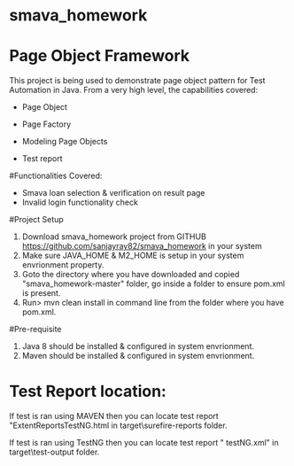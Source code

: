 # smava_homework

# Page Object Framework

This project is being used to demonstrate page object pattern for Test Automation in Java. 
From a very high level, the capabilities covered:

- Page Object 

- Page Factory

- Modeling Page Objects

- Test report

#Functionalities Covered:
- Smava loan selection & verification on result page
- Invalid login functionality check



#Project Setup

1. Download smava_homework project from GITHUB  https://github.com/sanjayray82/smava_homework in your system
2. Make sure JAVA_HOME & M2_HOME is setup in your system envrionment property.
3. Goto the directory where you have downloaded and copied "smava_homework-master" folder, go inside a folder to ensure pom.xml is present.
4. Run> mvn clean install in command line from the folder where you have pom.xml.

#Pre-requisite
1. Java 8 should be installed & configured in system envrionment.
2. Maven should be  installed & configured in system envrionment.


# Test Report location:

If test is ran using MAVEN then you can locate test report "ExtentReportsTestNG.html in target\surefire-reports folder.

If test is ran using TestNG then you can locate test report " testNG.xml" in target\test-output folder.

